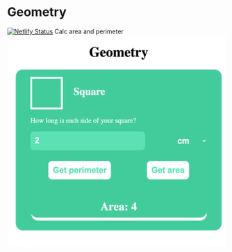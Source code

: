# Geometry
[![Netlify Status](https://api.netlify.com/api/v1/badges/e5df3894-f106-4f79-8fde-d4aa8fded694/deploy-status)](https://app.netlify.com/sites/practical-course-js/deploys)
Calc area and perimeter 
![Image](https://github.com/RafaelLozano/practical_course_JS/blob/main/assets/images/Square.png?raw=true "Image")
